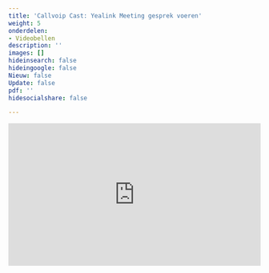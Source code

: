 ```yaml
---
title: 'Callvoip Cast: Yealink Meeting gesprek voeren'
weight: 5
onderdelen:
- Videobellen
description: ''
images: []
hideinsearch: false
hideingoogle: false
Nieuw: false
Update: false
pdf: ''
hidesocialshare: false

---
```

<div style="position: relative; padding-bottom: 56.25%; height: 0; overflow: hidden;">
<iframe src="https://www.youtube.com/embed/tKJsLBSsrxs" style="position: absolute; top: 0; left: 0; width: 100%; height: 100%; border:0;" allowfullscreen title="YouTube Video"></iframe></div>
